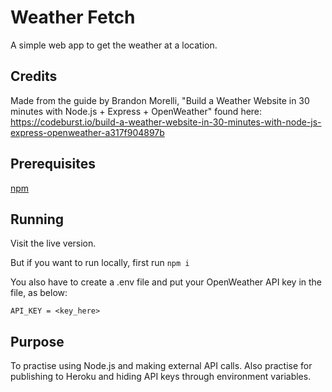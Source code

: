 # Weather Fetch

A simple web app to get the weather at a location.

## Credits

Made from the guide by Brandon Morelli, "Build a Weather Website in 30 minutes with Node.js + Express + OpenWeather" found here:
https://codeburst.io/build-a-weather-website-in-30-minutes-with-node-js-express-openweather-a317f904897b

## Prerequisites

[npm](https://www.npmjs.com/get-npm)

## Running

Visit the live version.

But if you want to run locally, first run `npm i`

You also have to create a .env file and put your OpenWeather API key in the file, as below:

```properties
API_KEY = <key_here>
```

## Purpose

To practise using Node.js and making external API calls. Also practise for publishing to Heroku and hiding API keys through environment variables.
